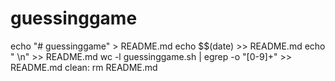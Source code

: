 # guessinggame
echo "# guessinggame" > README.md
	echo $$(date) >> README.md
	echo "  \n" >> README.md
	wc -l guessinggame.sh | egrep -o "[0-9]+" >> README.md
clean:
	rm README.md
